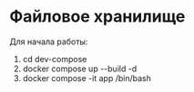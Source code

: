 # Файловое хранилище




Для начала работы:
1) cd dev-compose
2) docker compose up --build -d
3) docker compose -it app /bin/bash

